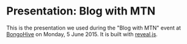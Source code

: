 # Presentation: Blog with MTN

This is the presentation we used during the "Blog with MTN" event at [BongoHive](http://bongohive.co.zm) on Monday, 5 June 2015. It is built with [reveal.js](https://github.com/hakimel/reveal.js/).
